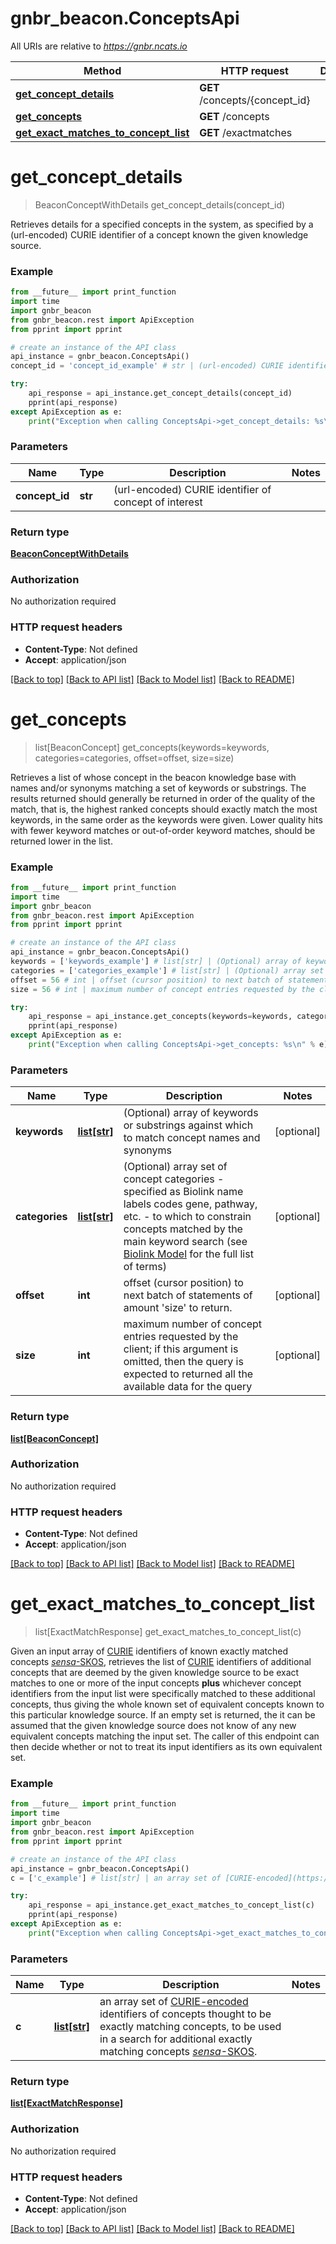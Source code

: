# gnbr_beacon.ConceptsApi

All URIs are relative to *https://gnbr.ncats.io*

Method | HTTP request | Description
------------- | ------------- | -------------
[**get_concept_details**](ConceptsApi.md#get_concept_details) | **GET** /concepts/{concept_id} | 
[**get_concepts**](ConceptsApi.md#get_concepts) | **GET** /concepts | 
[**get_exact_matches_to_concept_list**](ConceptsApi.md#get_exact_matches_to_concept_list) | **GET** /exactmatches | 


# **get_concept_details**
> BeaconConceptWithDetails get_concept_details(concept_id)



Retrieves details for a specified concepts in the system, as specified by a (url-encoded) CURIE identifier of a concept known the given knowledge source. 

### Example
```python
from __future__ import print_function
import time
import gnbr_beacon
from gnbr_beacon.rest import ApiException
from pprint import pprint

# create an instance of the API class
api_instance = gnbr_beacon.ConceptsApi()
concept_id = 'concept_id_example' # str | (url-encoded) CURIE identifier of concept of interest

try:
    api_response = api_instance.get_concept_details(concept_id)
    pprint(api_response)
except ApiException as e:
    print("Exception when calling ConceptsApi->get_concept_details: %s\n" % e)
```

### Parameters

Name | Type | Description  | Notes
------------- | ------------- | ------------- | -------------
 **concept_id** | **str**| (url-encoded) CURIE identifier of concept of interest | 

### Return type

[**BeaconConceptWithDetails**](BeaconConceptWithDetails.md)

### Authorization

No authorization required

### HTTP request headers

 - **Content-Type**: Not defined
 - **Accept**: application/json

[[Back to top]](#) [[Back to API list]](../README.md#documentation-for-api-endpoints) [[Back to Model list]](../README.md#documentation-for-models) [[Back to README]](../README.md)

# **get_concepts**
> list[BeaconConcept] get_concepts(keywords=keywords, categories=categories, offset=offset, size=size)



Retrieves a list of whose concept in the  beacon knowledge base with names and/or synonyms  matching a set of keywords or substrings.  The results returned should generally  be returned in order of the quality of the match,  that is, the highest ranked concepts should exactly  match the most keywords, in the same order as the  keywords were given. Lower quality hits with fewer  keyword matches or out-of-order keyword matches,  should be returned lower in the list. 

### Example
```python
from __future__ import print_function
import time
import gnbr_beacon
from gnbr_beacon.rest import ApiException
from pprint import pprint

# create an instance of the API class
api_instance = gnbr_beacon.ConceptsApi()
keywords = ['keywords_example'] # list[str] | (Optional) array of keywords or substrings against which to match concept names and synonyms (optional)
categories = ['categories_example'] # list[str] | (Optional) array set of concept categories - specified as Biolink name labels codes gene, pathway, etc. - to which to constrain concepts matched by the main keyword search (see [Biolink Model](https://biolink.github.io/biolink-model) for the full list of terms)  (optional)
offset = 56 # int | offset (cursor position) to next batch of statements of amount 'size' to return.  (optional)
size = 56 # int | maximum number of concept entries requested by the client; if this  argument is omitted, then the query is expected to returned all the available data for the query  (optional)

try:
    api_response = api_instance.get_concepts(keywords=keywords, categories=categories, offset=offset, size=size)
    pprint(api_response)
except ApiException as e:
    print("Exception when calling ConceptsApi->get_concepts: %s\n" % e)
```

### Parameters

Name | Type | Description  | Notes
------------- | ------------- | ------------- | -------------
 **keywords** | [**list[str]**](str.md)| (Optional) array of keywords or substrings against which to match concept names and synonyms | [optional] 
 **categories** | [**list[str]**](str.md)| (Optional) array set of concept categories - specified as Biolink name labels codes gene, pathway, etc. - to which to constrain concepts matched by the main keyword search (see [Biolink Model](https://biolink.github.io/biolink-model) for the full list of terms)  | [optional] 
 **offset** | **int**| offset (cursor position) to next batch of statements of amount &#39;size&#39; to return.  | [optional] 
 **size** | **int**| maximum number of concept entries requested by the client; if this  argument is omitted, then the query is expected to returned all the available data for the query  | [optional] 

### Return type

[**list[BeaconConcept]**](BeaconConcept.md)

### Authorization

No authorization required

### HTTP request headers

 - **Content-Type**: Not defined
 - **Accept**: application/json

[[Back to top]](#) [[Back to API list]](../README.md#documentation-for-api-endpoints) [[Back to Model list]](../README.md#documentation-for-models) [[Back to README]](../README.md)

# **get_exact_matches_to_concept_list**
> list[ExactMatchResponse] get_exact_matches_to_concept_list(c)



Given an input array of [CURIE](https://www.w3.org/TR/curie/) identifiers of known exactly matched concepts [*sensa*-SKOS](http://www.w3.org/2004/02/skos/core#exactMatch), retrieves the list of [CURIE](https://www.w3.org/TR/curie/) identifiers of additional concepts that are deemed by the given knowledge source to be exact matches to one or more of the input concepts **plus** whichever concept identifiers from the input list were specifically matched to  these additional concepts, thus giving the whole known set of equivalent concepts known to this particular knowledge source.  If an empty set is  returned, the it can be assumed that the given knowledge source does  not know of any new equivalent concepts matching the input set. The caller of this endpoint can then decide whether or not to treat  its input identifiers as its own equivalent set. 

### Example
```python
from __future__ import print_function
import time
import gnbr_beacon
from gnbr_beacon.rest import ApiException
from pprint import pprint

# create an instance of the API class
api_instance = gnbr_beacon.ConceptsApi()
c = ['c_example'] # list[str] | an array set of [CURIE-encoded](https://www.w3.org/TR/curie/)  identifiers of concepts thought to be exactly matching concepts, to be used in a search for additional exactly matching concepts [*sensa*-SKOS](http://www.w3.org/2004/02/skos/core#exactMatch). 

try:
    api_response = api_instance.get_exact_matches_to_concept_list(c)
    pprint(api_response)
except ApiException as e:
    print("Exception when calling ConceptsApi->get_exact_matches_to_concept_list: %s\n" % e)
```

### Parameters

Name | Type | Description  | Notes
------------- | ------------- | ------------- | -------------
 **c** | [**list[str]**](str.md)| an array set of [CURIE-encoded](https://www.w3.org/TR/curie/)  identifiers of concepts thought to be exactly matching concepts, to be used in a search for additional exactly matching concepts [*sensa*-SKOS](http://www.w3.org/2004/02/skos/core#exactMatch).  | 

### Return type

[**list[ExactMatchResponse]**](ExactMatchResponse.md)

### Authorization

No authorization required

### HTTP request headers

 - **Content-Type**: Not defined
 - **Accept**: application/json

[[Back to top]](#) [[Back to API list]](../README.md#documentation-for-api-endpoints) [[Back to Model list]](../README.md#documentation-for-models) [[Back to README]](../README.md)


